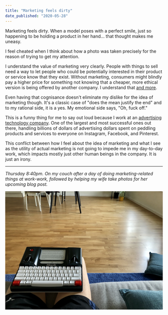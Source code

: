 ```yaml
---
title: "Marketing feels dirty"
date_published: "2020-05-28"
---
```


Marketing feels dirty. When a model poses with a perfect smile, just so happening to be holding a product in her hand... that thought makes me uneasy.

I feel cheated when I think about how a photo was taken precisely for the reason of trying to get my attention.

I understand the value of marketing very clearly. People with things to sell need a way to let people who could be potentially interested in their product or service know that they exist. Without marketing, consumers might blindly pay a higher price for something not knowing that a cheaper, more ethical version is being offered by another company. I understand that [and more](/2018-12-01-is-there-fundamental-goodness-in-marketing).

Even having that cognisance doesn't eliminate my dislike for the idea of marketing though. It's a classic case of "does the mean justify the end" and to my rational side, it is a yes. My emotional side says, "Oh, fuck off."

This is a funny thing for me to say out loud because I work at an [advertising technology company](https://smartly.io). One of the largest and most successful ones out there, handling billions of dollars of advertising dollars spent on peddling products and services to everyone on Instagram, Facebook, and Pinterest.

This conflict between how I feel about the idea of marketing and what I see as the utility of actual marketing is not going to impede me in my day-to-day work, which impacts mostly just other human beings in the company. It is just an irony.

---

_Thursday 8:40pm. On my couch after a day of doing marketing-related things at work-work, followed by helping my wife take photos for her upcoming blog post._

![nick ang writing photo 28.05.2020](images/nickang-writing-28-05-2020.JPG)
